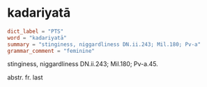 # kadariyatā

``` toml
dict_label = "PTS"
word = "kadariyatā"
summary = "stinginess, niggardliness DN.ii.243; Mil.180; Pv-a"
grammar_comment = "feminine"
```

stinginess, niggardliness DN.ii.243; Mil.180; Pv\-a.45.

abstr. fr. last


